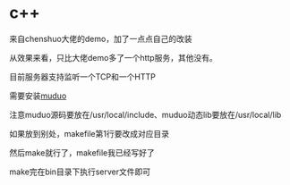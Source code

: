 # c++

来自chenshuo大佬的demo，加了一点点自己的改装

从效果来看，只比大佬demo多了一个http服务，其他没有。

目前服务器支持监听一个TCP和一个HTTP

需要安装[muduo](https://github.com/chenshuo/muduo)

注意muduo源码要放在/usr/local/include、muduo动态lib要放在/usr/local/lib

如果放到别处，makefile第1行要改成对应目录

然后make就行了，makefile我已经写好了

make完在bin目录下执行server文件即可
